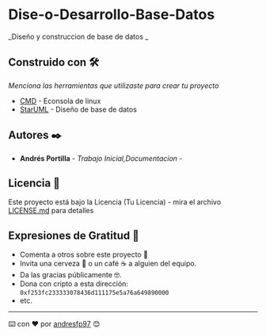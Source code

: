 
# Dise-o-Desarrollo-Base-Datos

_Diseño y  construccion de base de datos _


## Construido con 🛠️

_Menciona las herramientas que utilizaste para crear tu proyecto_

* [CMD]() - Econsola de linux
* [StarUML]() - Diseño de base de datos


## Autores ✒️

* **Andrés Portilla** - *Trabajo Inicial,Documentacion* -


## Licencia 📄

Este proyecto está bajo la Licencia (Tu Licencia) - mira el archivo [LICENSE.md](LICENSE.md) para detalles

## Expresiones de Gratitud 🎁

* Comenta a otros sobre este proyecto 📢
* Invita una cerveza 🍺 o un café ☕ a alguien del equipo. 
* Da las gracias públicamente 🤓.
* Dona con cripto a esta dirección: `0xf253fc233333078436d111175e5a76a649890000`
* etc.



---
⌨️ con ❤️ por [andresfp97](https://github.com/andresfp97) 😊

